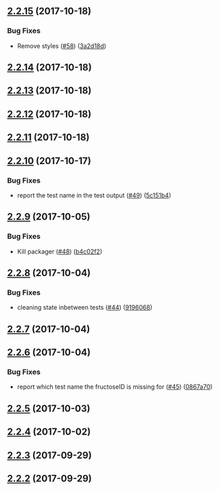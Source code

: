 <a name="2.2.15"></a>
## [2.2.15](https://github.com/newsuk/fructose/compare/v2.2.14...v2.2.15) (2017-10-18)


### Bug Fixes

* Remove styles ([#58](https://github.com/newsuk/fructose/issues/58)) ([3a2d18d](https://github.com/newsuk/fructose/commit/3a2d18d))



<a name="2.2.14"></a>
## [2.2.14](https://github.com/newsuk/fructose/compare/v2.2.13...v2.2.14) (2017-10-18)



<a name="2.2.13"></a>
## [2.2.13](https://github.com/newsuk/fructose/compare/v2.2.12...v2.2.13) (2017-10-18)



<a name="2.2.12"></a>
## [2.2.12](https://github.com/newsuk/fructose/compare/v2.2.11...v2.2.12) (2017-10-18)



<a name="2.2.11"></a>
## [2.2.11](https://github.com/newsuk/fructose/compare/v2.2.10...v2.2.11) (2017-10-18)



<a name="2.2.10"></a>
## [2.2.10](https://github.com/newsuk/fructose/compare/v2.2.9...v2.2.10) (2017-10-17)


### Bug Fixes

* report the test name in the test output ([#49](https://github.com/newsuk/fructose/issues/49)) ([5c151b4](https://github.com/newsuk/fructose/commit/5c151b4))



<a name="2.2.9"></a>
## [2.2.9](https://github.com/newsuk/fructose/compare/v2.2.8...v2.2.9) (2017-10-05)


### Bug Fixes

* Kill packager ([#48](https://github.com/newsuk/fructose/issues/48)) ([b4c02f2](https://github.com/newsuk/fructose/commit/b4c02f2))



<a name="2.2.8"></a>
## [2.2.8](https://github.com/newsuk/fructose/compare/v2.2.7...v2.2.8) (2017-10-04)


### Bug Fixes

* cleaning state inbetween tests ([#44](https://github.com/newsuk/fructose/issues/44)) ([9196068](https://github.com/newsuk/fructose/commit/9196068))



<a name="2.2.7"></a>
## [2.2.7](https://github.com/newsuk/fructose/compare/v2.2.6...v2.2.7) (2017-10-04)



<a name="2.2.6"></a>
## [2.2.6](https://github.com/newsuk/fructose/compare/v2.2.5...v2.2.6) (2017-10-04)


### Bug Fixes

* report which test name the fructoseID is missing for ([#45](https://github.com/newsuk/fructose/issues/45)) ([0867a70](https://github.com/newsuk/fructose/commit/0867a70))



<a name="2.2.5"></a>
## [2.2.5](https://github.com/newsuk/fructose/compare/v2.2.4...v2.2.5) (2017-10-03)



<a name="2.2.4"></a>
## [2.2.4](https://github.com/newsuk/fructose/compare/v2.2.3...v2.2.4) (2017-10-02)



<a name="2.2.3"></a>
## [2.2.3](https://github.com/newsuk/fructose/compare/v2.2.2...v2.2.3) (2017-09-29)



<a name="2.2.2"></a>
## [2.2.2](https://github.com/newsuk/fructose/compare/v2.2.1...v2.2.2) (2017-09-29)




